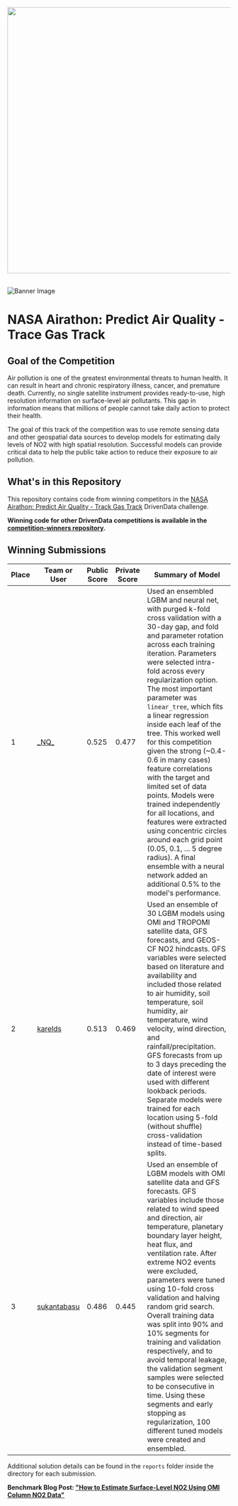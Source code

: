[<img src='https://s3.amazonaws.com/drivendata-public-assets/logo-white-blue.png' width='600'>](https://www.drivendata.org/)
<br><br>

![Banner Image](https://drivendata-public-assets.s3.amazonaws.com/nasa-aq-banner-web.jpg)

# NASA Airathon: Predict Air Quality - Trace Gas Track

## Goal of the Competition
Air pollution is one of the greatest environmental threats to human health. It can result in heart and chronic respiratory illness, cancer, and premature death. Currently, no single satellite instrument provides ready-to-use, high resolution information on surface-level air pollutants. This gap in information means that millions of people cannot take daily action to protect their health.

The goal of this track of the competition was to use remote sensing data and other geospatial data sources to develop models for estimating daily levels of NO2 with high spatial resolution. Successful models can provide critical data to help the public take action to reduce their exposure to air pollution.

## What's in this Repository

This repository contains code from winning competitors in the [NASA Airathon: Predict Air Quality - Track Gas Track](https://www.drivendata.org/competitions/91/competition-air-quality-no2/) DrivenData challenge.

**Winning code for other DrivenData competitions is available in the [competition-winners repository](https://github.com/drivendataorg/competition-winners).**

## Winning Submissions

Place |Team or User | Public Score | Private Score | Summary of Model
--- | --- | ---   | ---   | ---
1   | [\_NQ\_](https://www.drivendata.org/users/_NQ_/) | 0.525 | 0.477 | Used an ensembled LGBM and neural net, with purged k-fold cross validation with a 30-day gap, and fold and parameter rotation across each training iteration. Parameters were selected intra-fold across every regularization option. The most important parameter was `linear_tree`, which fits a linear regression inside each leaf of the tree. This worked well for this competition given the strong (~0.4-0.6 in many cases) feature correlations with the target and limited set of data points. Models were trained independently for all locations, and features were extracted using concentric circles around each grid point (0.05, 0.1, ... 5 degree radius). A final ensemble with a neural network added an additional 0.5% to the model's performance.
2   | [karelds](https://www.drivendata.org/users/karelds/) | 0.513 | 0.469 | Used an ensemble of 30 LGBM models using OMI and TROPOMI satellite data, GFS forecasts, and GEOS-CF NO2 hindcasts. GFS variables were selected based on literature and availability and included those related to air humidity, soil temperature, soil humidity, air temperature, wind velocity, wind direction, and rainfall/precipitation. GFS forecasts from up to 3 days preceding the date of interest were used with different lookback periods. Separate models were trained for each location using 5-fold (without shuffle) cross-validation instead of time-based splits. 
3   | [sukantabasu](https://www.drivendata.org/users/sukantabasu/) | 0.486 | 0.445 | Used an ensemble of LGBM models with OMI satellite data and GFS forecasts. GFS variables include those related to wind speed and direction, air temperature, planetary boundary layer height, heat flux, and ventilation rate. After extreme NO2 events were excluded, parameters were tuned using 10-fold cross validation and halving random grid search. Overall training data was split into 90% and 10% segments for training and validation respectively, and to avoid temporal leakage, the validation segment samples were selected to be consecutive in time. Using these segments and early stopping as regularization, 100 different tuned models were created and ensembled.

Additional solution details can be found in the `reports` folder inside the directory for each submission.

**Benchmark Blog Post: ["How to Estimate Surface-Level NO2 Using OMI Column NO2 Data"](https://www.drivendata.co/blog/predict-no2-benchmark/)**
